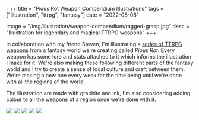 +++
title = "Pious Rot Weapon Compendium Illustrations"
tags = ["illustration", "ttrpg", "fantasy"]
date = "2022-08-08"

image = "/img/illustration/weapon-compendium/ragged-grasp.jpg"
desc = "Illustration for legendary and magical TTRPG weapons"
+++

In collaboration with my friend Steven, I'm illustrating a [series of TTRPG weapons](/works/design/weapon-compendium/) from a fantasy world we're creating called *Pious Rot*. Every weapon has some lore and stats attached to it which informs the illustration I make for it. We're also making these following different parts of the fantasy world and I try to create a sense of local culture and craft between them. We're making a new one every week for the time being until we're done with all the regions of the world.

The illustration are made with graphite and ink, I'm also considering adding colour to all the weapons of a region once we're done with it.

![](/img/illustration/weapon-compendium/ragged-grasp.jpg)
![](/img/illustration/weapon-compendium/equal-plane.jpg)
![](/img/illustration/weapon-compendium/knot-of-the-abhorrent.jpg)
![](/img/illustration/weapon-compendium/chiton-of-the-craven.jpg)
![](/img/illustration/weapon-compendium/lost-gardeners-sickle.jpg)
